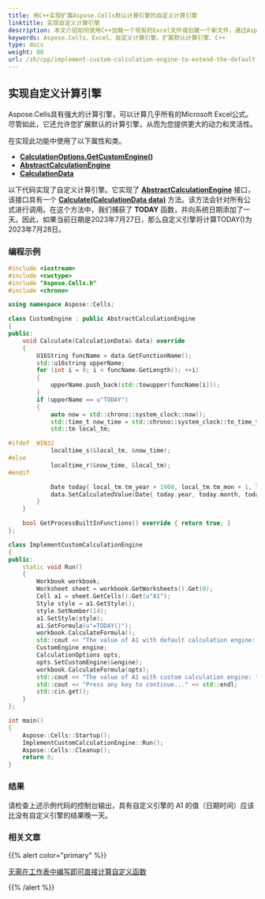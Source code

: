 ```yaml
---
title: 用C++实现扩展Aspose.Cells默认计算引擎的自定义计算引擎
linktitle: 实现自定义计算引擎
description: 本文介绍如何使用C++加载一个现有的Excel文件或创建一个新文件，通过Aspose.Cells提供的方法实现自定义计算引擎并获得结果。最后，我们将修改后的Excel文件保存到磁盘。
keywords: Aspose.Cells、Excel、自定义计算引擎、扩展默认计算引擎、C++
type: docs
weight: 80
url: /zh/cpp/implement-custom-calculation-engine-to-extend-the-default-calculation-engine-of-aspose-cells/
---
```


## **实现自定义计算引擎**

Aspose.Cells具有强大的计算引擎，可以计算几乎所有的Microsoft Excel公式。尽管如此，它还允许您扩展默认的计算引擎，从而为您提供更大的动力和灵活性。

在实现此功能中使用了以下属性和类。

- [**CalculationOptions.GetCustomEngine()**](https://reference.aspose.com/cells/cpp/aspose.cells/calculationoptions/getcustomengine/)
- [**AbstractCalculationEngine**](https://reference.aspose.com/cells/cpp/aspose.cells/abstractcalculationengine/)
- [**CalculationData**](https://reference.aspose.com/cells/cpp/aspose.cells/calculationdata/)

以下代码实现了自定义计算引擎。它实现了 [**AbstractCalculationEngine**](https://reference.aspose.com/cells/cpp/aspose.cells/abstractcalculationengine/) 接口，该接口具有一个 [**Calculate(CalculationData data)**](https://reference.aspose.com/cells/cpp/aspose.cells/abstractcalculationengine/calculate/) 方法。该方法会针对所有公式进行调用。在这个方法中，我们捕获了 **TODAY** 函数，并向系统日期添加了一天。因此，如果当前日期是2023年7月27日，那么自定义引擎将计算TODAY()为2023年7月28日。

### **编程示例**

```c++
#include <iostream>
#include <cwctype>
#include "Aspose.Cells.h"
#include <chrono>

using namespace Aspose::Cells;

class CustomEngine : public AbstractCalculationEngine
{
public:
    void Calculate(CalculationData& data) override
    {
        U16String funcName = data.GetFunctionName();
        std::u16string upperName;
        for (int i = 0; i < funcName.GetLength(); ++i)
        {
            upperName.push_back(std::towupper(funcName[i]));
        }
		if (upperName == u"TODAY")
		{
			auto now = std::chrono::system_clock::now();
			std::time_t now_time = std::chrono::system_clock::to_time_t(now);
			std::tm local_tm;

#ifdef _WIN32
			localtime_s(&local_tm, &now_time);
#else
			localtime_r(&now_time, &local_tm);
#endif

            Date today{ local_tm.tm_year + 1900, local_tm.tm_mon + 1, local_tm.tm_mday };
			data.SetCalculatedValue(Date{ today.year, today.month, today.day + 1 });
		}
    }

    bool GetProcessBuiltInFunctions() override { return true; }
};

class ImplementCustomCalculationEngine
{
public:
    static void Run()
    {
        Workbook workbook;
        Worksheet sheet = workbook.GetWorksheets().Get(0);
        Cell a1 = sheet.GetCells().Get(u"A1");
        Style style = a1.GetStyle();
        style.SetNumber(14);
        a1.SetStyle(style);
        a1.SetFormula(u"=TODAY()");
        workbook.CalculateFormula();
        std::cout << "The value of A1 with default calculation engine: " << a1.GetStringValue().ToUtf8() << std::endl;
        CustomEngine engine;
        CalculationOptions opts;
        opts.SetCustomEngine(&engine);
        workbook.CalculateFormula(opts);
        std::cout << "The value of A1 with custom calculation engine: " << a1.GetStringValue().ToUtf8() << std::endl;
        std::cout << "Press any key to continue..." << std::endl;
        std::cin.get();
    }
};

int main()
{
    Aspose::Cells::Startup();
    ImplementCustomCalculationEngine::Run();
    Aspose::Cells::Cleanup();
    return 0;
}

```

### **结果**

请检查上述示例代码的控制台输出，具有自定义引擎的 A1 的值（日期时间）应该比没有自定义引擎的结果晚一天。

### **相关文章**

{{% alert color="primary" %}}

[无需在工作表中编写即可直接计算自定义函数](/cells/zh/cpp/direct-calculation-of-custom-function-without-writing-it-in-a-worksheet/)

{{% /alert %}}
